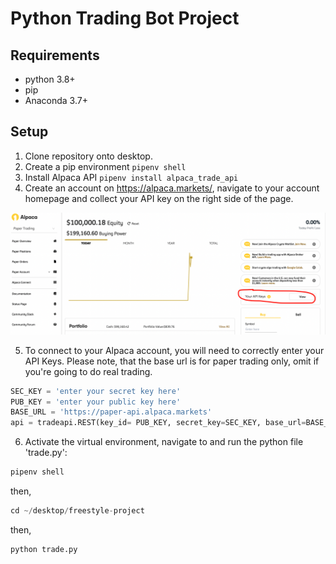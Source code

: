 # Python Trading Bot Project

## Requirements
+ python 3.8+
+ pip 
+ Anaconda 3.7+

## Setup

1. Clone repository onto desktop.
2. Create a pip environment ```pipenv shell```
3. Install Alpaca API ```pipenv install alpaca_trade_api```
4. Create an account on https://alpaca.markets/, navigate to your account homepage and collect your API key on the right side of the page. 

![image](https://raw.githubusercontent.com/lk2344/freestyle-project/main/img.png)

5. To connect to your Alpaca account, you will need to correctly enter your API Keys. Please note, that the base url is for paper trading only, omit if you're going to do real trading.

```python
SEC_KEY = 'enter your secret key here' 
PUB_KEY = 'enter your public key here'
BASE_URL = 'https://paper-api.alpaca.markets' 
api = tradeapi.REST(key_id= PUB_KEY, secret_key=SEC_KEY, base_url=BASE_URL) 

```

6. Activate the virtual environment, navigate to and run the python file 'trade.py':
```python
pipenv shell
```
then,
```python
cd ~/desktop/freestyle-project
```
then,
```python
python trade.py
```